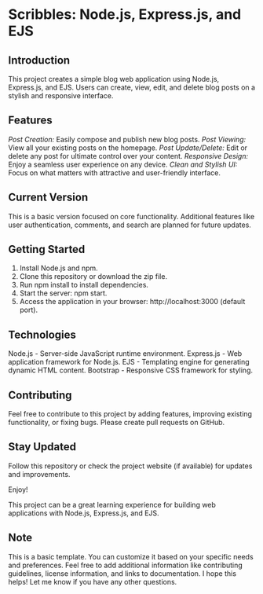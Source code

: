 
# Scribbles: Node.js, Express.js, and EJS

## Introduction

This project creates a simple blog web application using Node.js, Express.js, and EJS. Users can create, view, edit, and delete blog posts on a stylish and responsive interface.

## Features

*Post Creation:* Easily compose and publish new blog posts.
*Post Viewing:* View all your existing posts on the homepage.
*Post Update/Delete:* Edit or delete any post for ultimate control over your content.
*Responsive Design:* Enjoy a seamless user experience on any device.
*Clean and Stylish UI:* Focus on what matters with attractive and user-friendly interface.

## Current Version

This is a basic version focused on core functionality. Additional features like user authentication, comments, and search are planned for future updates.

## Getting Started

1. Install Node.js and npm.
2. Clone this repository or download the zip file.
3. Run npm install to install dependencies.
4. Start the server: npm start.
5. Access the application in your browser: http://localhost:3000 (default port).

## Technologies

Node.js - Server-side JavaScript runtime environment.
Express.js - Web application framework for Node.js.
EJS - Templating engine for generating dynamic HTML content.
Bootstrap - Responsive CSS framework for styling.

## Contributing

Feel free to contribute to this project by adding features, improving existing functionality, or fixing bugs. Please create pull requests on GitHub.

## Stay Updated

Follow this repository or check the project website (if available) for updates and improvements.

Enjoy!

This project can be a great learning experience for building web applications with Node.js, Express.js, and EJS.

## Note

This is a basic template. You can customize it based on your specific needs and preferences.
Feel free to add additional information like contributing guidelines, license information, and links to documentation.
I hope this helps! Let me know if you have any other questions.